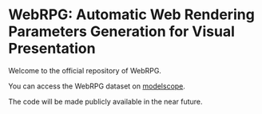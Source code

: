 # WebRPG: Automatic Web Rendering Parameters Generation for Visual Presentation

Welcome to the official repository of WebRPG.

You can access the WebRPG dataset on [modelscope](https://modelscope.cn/datasets/iic/WebRPG_Dataset).

The code will be made publicly available in the near future.
